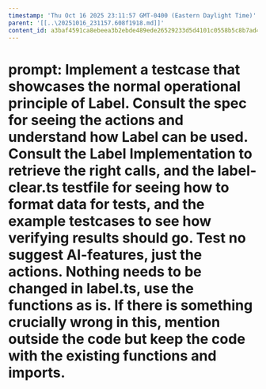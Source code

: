 ```yaml
---
timestamp: 'Thu Oct 16 2025 23:11:57 GMT-0400 (Eastern Daylight Time)'
parent: '[[..\20251016_231157.608f1918.md]]'
content_id: a3baf4591ca8ebeea3b2ebde489ede26529233d5d4101c0558b5c8b7ad4b148b
---
```


# prompt:  Implement a testcase that showcases the normal operational principle of Label. Consult the spec for seeing the actions and understand how Label can be used. Consult the Label Implementation to retrieve the right calls, and the label-clear.ts testfile for seeing how to format data for tests, and the example testcases to see how verifying results should go. Test no suggest AI-features, just the actions. Nothing needs to be changed in label.ts, use the functions as is. If there is something crucially wrong in this, mention outside the code but keep the code with the existing functions and imports.
